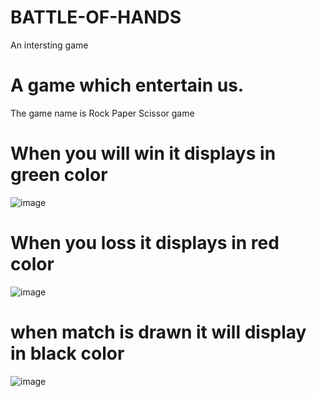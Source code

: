 # BATTLE-OF-HANDS
An intersting game 
# A game which entertain us.

The game name is Rock Paper Scissor game
# When you will win it displays in green color
![image](https://github.com/user-attachments/assets/cb2c2121-3f35-45d1-9304-ffe2c6cdd946)

# When you loss it displays in red color
![image](https://github.com/user-attachments/assets/090196df-aeb7-434c-8f36-17c80fb0cfe6)

# when match is drawn it will display in black color
![image](https://github.com/user-attachments/assets/5034fbdc-59c3-4d26-b0aa-554a9e77df6c)

